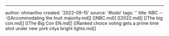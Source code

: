 ---
author: ohmanfoo
created: '2022-09-15'
source: '#todo'
tags: ''
title: NBC
---[[Accommodating the Inuit majority.md]]
[[NBC.md]]
[[2022.md]]
[[The big con.md]]
[[The Big Con EN.md]]
[[Ranked choice voting gets a prime time shot under new york citys bright lights.md]]
